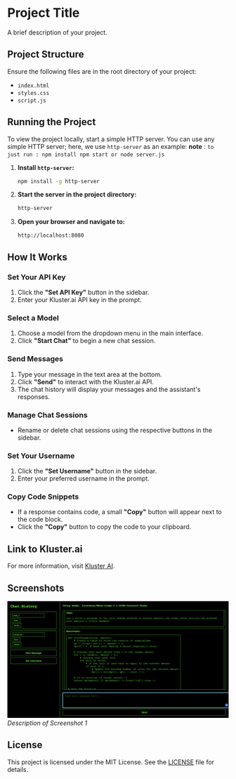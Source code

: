 # Project Title

A brief description of your project.

## Project Structure

Ensure the following files are in the root directory of your project:

- `index.html`
- `styles.css`
- `script.js`

## Running the Project

To view the project locally, start a simple HTTP server. You can use any simple HTTP server; here, we use `http-server` as an example:
**note** : ``` to just run :
            npm install
            npm start or node server.js
            ```
1. **Install `http-server`:**

    ```sh
    npm install -g http-server
    ```

2. **Start the server in the project directory:**

    ```sh
    http-server
    ```

3. **Open your browser and navigate to:**

    ```
    http://localhost:8080
    ```

## How It Works

### Set Your API Key

1. Click the **"Set API Key"** button in the sidebar.
2. Enter your Kluster.ai API key in the prompt.

### Select a Model

1. Choose a model from the dropdown menu in the main interface.
2. Click **"Start Chat"** to begin a new chat session.

### Send Messages

1. Type your message in the text area at the bottom.
2. Click **"Send"** to interact with the Kluster.ai API.
3. The chat history will display your messages and the assistant's responses.

### Manage Chat Sessions

- Rename or delete chat sessions using the respective buttons in the sidebar.

### Set Your Username

1. Click the **"Set Username"** button in the sidebar.
2. Enter your preferred username in the prompt.

### Copy Code Snippets

- If a response contains code, a small **"Copy"** button will appear next to the code block.
- Click the **"Copy"** button to copy the code to your clipboard.

## Link to Kluster.ai

For more information, visit [Kluster AI](https://www.kluster.ai/).

## Screenshots

![Screenshot 1](screenshot1.png)
*Description of Screenshot 1*



## License

This project is licensed under the MIT License. See the [LICENSE](LICENSE) file for details.
